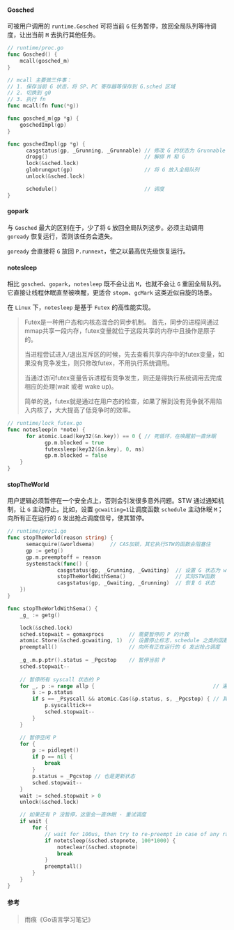 #### Gosched

可被用户调用的 `runtime.Gosched` 可将当前 `G` 任务暂停，放回全局队列等待调度，让出当前 `M` 去执行其他任务。

```go
// runtime/proc.go
func Gosched() {
  	mcall(gosched_m)
}

// mcall 主要做三件事：
// 1. 保存当前 G 状态，将 SP、PC 寄存器等保存到 G.sched 区域
// 2. 切换到 g0
// 3. 执行 fn
func mcall(fn func(*g))

func gosched_m(gp *g) {
  	goschedImpl(gp)
}

func goschedImpl(gp *g) {
	  casgstatus(gp, _Grunning, _Grunnable) // 修改 G 的状态为 Grunnable
	  dropg()                               // 解绑 M 和 G
	  lock(&sched.lock)
	  globrunqput(gp)                       // 将 G 放入全局队列
	  unlock(&sched.lock)

	  schedule()                            // 调度
}
```



#### gopark

与 `Gosched` 最大的区别在于，少了将 `G` 放回全局队列这步。必须主动调用 `goready` 恢复运行，否则该任务会遗失。

`goready` 会直接将 `G` 放回 `P.runnext`，使之以最高优先级恢复运行。



#### notesleep

相比 `gosched`、`gopark`，`notesleep` 既不会让出 `M`，也就不会让 `G` 重回全局队列。它直接让线程休眠直至被唤醒，更适合 `stopm`、`gcMark` 这类近似自旋的场景。

在 `Linux` 下，`notesleep` 是基于 `Futex` 的高性能实现。

> Futex是一种用户态和内核态混合的同步机制。
> 首先，同步的进程间通过mmap共享一段内存，futex变量就位于这段共享的内存中且操作是原子的。
>
> 当进程尝试进入/退出互斥区的时候，先去查看共享内存中的futex变量，如果没有竞争发生，则只修改futex，不用执行系统调用。
>
> 当通过访问futex变量告诉进程有竞争发生，则还是得执行系统调用去完成相应的处理(wait 或者 wake up)。
>
> 简单的说，futex就是通过在用户态的检查，如果了解到没有竞争就不用陷入内核了，大大提高了低竞争时的效率。

```go
// runtime/lock_futex.go
func notesleep(n *note) {
	  for atomic.Load(key32(&n.key)) == 0 { // 死循环，在唤醒前一直休眠
		    gp.m.blocked = true
		    futexsleep(key32(&n.key), 0, ns)
    		gp.m.blocked = false
  	}
}
```



#### stopTheWorld

用户逻辑必须暂停在一个安全点上，否则会引发很多意外问题。STW 通过通知机制，让 `G` 主动停止。比如，设置 `gcwaiting=1`让调度函数 `schedule` 主动休眠 `M`；向所有正在运行的 `G` 发出抢占调度信号，使其暂停。

```go
// runtime/proc1.go
func stopTheWorld(reason string) {
	  semacquire(&worldsema)     // CAS加锁，其它执行STW的函数会阻塞住
	  gp := getg()
	  gp.m.preemptoff = reason 
	  systemstack(func() {
				casgstatus(gp, _Grunning, _Gwaiting)  // 设置 G 状态为 waiting
				stopTheWorldWithSema()                // 实际STW函数
				casgstatus(gp, _Gwaiting, _Grunning)  // 恢复 G 状态
	})
}

func stopTheWorldWithSema() {
	_g_ := getg()

	lock(&sched.lock)
	sched.stopwait = gomaxprocs        // 需要暂停的 P 的计数
	atomic.Store(&sched.gcwaiting, 1)  // 设置停止标志，schedule 之类的函数会检查这个标志，主动休眠 M
	preemptall()                       // 向所有正在运行的 G 发出抢占调度
	
	_g_.m.p.ptr().status = _Pgcstop    // 暂停当前 P
	sched.stopwait--
    
	// 暂停所有 syscall 状态的 P
	for _, p := range allp {                                      // 遍历全局 P 数组
		s := p.status
		if s == _Psyscall && atomic.Cas(&p.status, s, _Pgcstop) { // 其实就是改了下 P 的状态为 gcstop 
			p.syscalltick++
			sched.stopwait--
		}
	}

    // 暂停空闲 P
	for {
		p := pidleget()
        if p == nil {
			break
		}
		p.status = _Pgcstop // 也是更新状态
		sched.stopwait--
	}
	wait := sched.stopwait > 0
	unlock(&sched.lock)

	// 如果还有 P 没暂停，这里会一直休眠 - 重试调度
	if wait {
		for {
			// wait for 100us, then try to re-preempt in case of any races
			if notetsleep(&sched.stopnote, 100*1000) {
				noteclear(&sched.stopnote)
				break
			}
			preemptall()
		}
	}
}
```





#### 参考

> 雨痕《Go语言学习笔记》